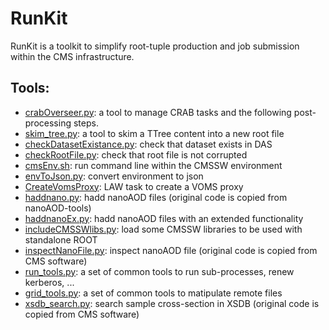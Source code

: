 # RunKit

RunKit is a toolkit to simplify root-tuple production and job submission within the CMS infrastructure.

## Tools:
- [crabOverseer.py](crabOverseer.md): a tool to manage CRAB tasks and the following post-processing steps.
- [skim_tree.py](skim_tree.md): a tool to skim a TTree content into a new root file
- [checkDatasetExistance.py](otherTools.md): check that dataset exists in DAS
- [checkRootFile.py](otherTools.md): check that root file is not corrupted
- [cmsEnv.sh](otherTools.md): run command line within the CMSSW environment
- [envToJson.py](otherTools.md): convert environment to json
- [CreateVomsProxy](otherTools.md): LAW task to create a VOMS proxy
- [haddnano.py](otherTools.md): hadd nanoAOD files (original code is copied from nanoAOD-tools)
- [haddnanoEx.py](otherTools.md): hadd nanoAOD files with an extended functionality
- [includeCMSSWlibs.py](otherTools.md): load some CMSSW libraries to be used with standalone ROOT
- [inspectNanoFile.py](otherTools.md): inspect nanoAOD file (original code is copied from CMS software)
- [run_tools.py](otherTools.md): a set of common tools to run sub-processes, renew kerberos, ...
- [grid_tools.py](otherTools.md): a set of common tools to matipulate remote files
- [xsdb_search.py](otherTools.md): search sample cross-section in XSDB (original code is copied from CMS software)
